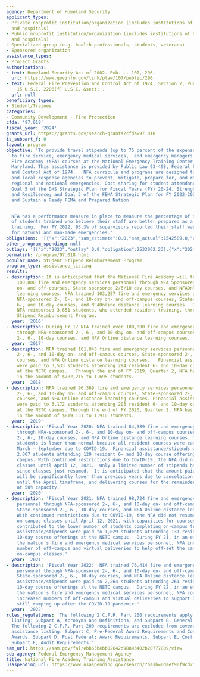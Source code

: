 ```yaml
---
agency: Department of Homeland Security
applicant_types:
- Private nonprofit institution/organization (includes institutions of higher education
  and hospitals)
- Public nonprofit institution/organization (includes institutions of higher education
  and hospitals)
- Specialized group (e.g. health professionals, students, veterans)
- Sponsored organization
assistance_types:
- Project Grants
authorizations:
- text: Homeland Security Act of 2002. Pub. L. 107, 296.
  url: https://www.govinfo.gov/link/plaw/107/public/296
- text: Federal Fire Prevention and Control Act of 1974, Section 7, Public Law 93-498,
    15 U.S.C. 2206(f) U.S.C. &sect; .
  url: null
beneficiary_types:
- Student/Trainee
categories:
- Community Development - Fire Protection
cfda: '97.018'
fiscal_year: '2024'
grants_url: https://grants.gov/search-grants?cfda=97.018
is_subpart_f: 0
layout: program
objective: 'To provide travel stipends (up to 75 percent of the expense of attendance)
  to fire service, emergency medical services,  and emergency managers attending National
  Fire Academy (NFA) courses at the National Emergency Training Center (NETC) in Emmitsburg,
  Maryland. This assistance is provided by Public Law 93-498, Federal Fire Prevention
  and Control Act of 1974.   NFA curricula and programs are designed to support State
  and local response agencies to prevent, mitigate, prepare for, and respond to local,
  regional and national emergencies. Cost sharing for student attendance at NETC supports
  Goal 5 of the DHS Strategic Plan for Fiscal Years (FY) 20-24, Strengthen Preparedness
  and Resilience; and Goal 3 of the FEMA Strategic Plan for FY 2022-2026, Promote
  and Sustain a Ready FEMA and Prepared Nation.


  NFA has a performance measure in place to measure the percentage of supervisors
  of students trained who believe their staff are better prepared as a result of NFA
  training.  For FY 2022, 93.3% of supervisors reported their staff was better prepared
  for natural and man-made emergencies.'
obligations: '[{"x":"2023","sam_estimate":0.0,"sam_actual":1542589.0,"usa_spending_actual":2533062.23},{"x":"2024","sam_estimate":0.0,"sam_actual":1775000.0,"usa_spending_actual":1359328.76},{"x":"2025","sam_estimate":0.0,"sam_actual":0.0,"usa_spending_actual":0.0}]'
other_program_spending: null
outlays: '[{"x":"2023","outlay":0.0,"obligation":2533062.23},{"x":"2024","outlay":0.0,"obligation":1359328.76},{"x":"2025","outlay":0.0,"obligation":0.0}]'
permalink: /program/97.018.html
popular_name: Student Stipend Reimbursement Program
program_type: assistance_listing
results:
- description: It is anticipated that the National Fire Academy will train an estimated
    100,000 fire and emergency services personnel through NFA Sponsored 2/6/10 day
    on- and off-courses, State sponsored 2/6/10 day courses, and NFAOnline distance
    learning courses. NFA trained 103,257 fire and emergency services personnel through
    NFA-sponsored 2-, 6-, and 10-day on- and off-campus courses, State-sponsored 2-,
    6-, and 10-day courses, and NFAOnline distance learning courses.  Of those students,
    NFA reimbursed 3,651 students, who attended resident training, through the Student
    Stipend Reimbursement Program.
  year: '2016'
- description: During FY 17 NFA trained over 100,000 fire and emergency services personnel
    through NFA-sponsored 2-, 6-, and 10-day on- and off-campus courses, State-sponsored
    2-, 6-, 10-day courses, and NFA Online distance learning courses.
  year: '2017'
- description: NFA trained 101,943 fire and emergency services personnel through NFA-sponsored
    2-, 6-, and 10-day on- and off-campus courses, State-sponsored 2-, 6-, 10-day
    courses, and NFA Online distance learning courses.   Financial assistance/stipends
    were paid to 3,533 students attending 294 resident 6- and 10-day course offerings
    at the NETC campus.   Through the end of FY 2019, Quarter 2, NFA has paid stipends
    in the amount of $782,215 to 1,695 students.
  year: '2018'
- description: NFA trained 96,369 fire and emergency services personnel through NFA-sponsored
    2-, 6-, and 10-day on- and off-campus courses, State-sponsored 2-, 6-, 10-day
    courses, and NFA Online distance learning courses. Financial assistance/stipends
    were paid to 3,172 students attending 203 resident 6- and 10-day course offerings
    at the NETC campus. Through the end of FY 2020, Quarter 2, NFA has paid stipends
    in the amount of $819,131 to 1,910 students.
  year: '2019'
- description: 'Fiscal Year 2020: NFA trained 84,389 fire and emergency services personnel
    through NFA-sponsored 2-, 6-, and 10-day on- and off-campus courses, State-sponsored
    2-, 6-, 10-day courses, and NFA Online distance learning courses. The number of
    students is lower than normal because all resident courses were canceled from
    March – September due to COVID-19.  Financial assistance/stipends were paid to
    2,007 students attending 129 resident 6- and 10-day course offerings at the NETC
    campus. With continued restrictions due to COVID-19, the NFA did not resume on-campus
    classes until April 12, 2021.  Only a limited number of stipends have been processed
    since classes just resumed.  It is anticipated that the amount paid to stipends
    will be significantly lower than previous years due to cancelation of courses
    until the April timeframe, and delivering courses for the remainder of the FY
    at 50% capacity.'
  year: '2020'
- description: 'Fiscal Year 2021: NFA trained 98,724 fire and emergency medical services
    personnel through NFA-sponsored 2-, 6-, and 10-day on- and off-campus courses,
    State-sponsored 2-, 6-, 10-day courses, and NFA Online distance learning courses.
    With continued restrictions due to COVID-19, the NFA did not resume delivering
    on-campus classes until April 12, 2021, with capacities for courses set at 50%.  This
    contributed to the lower number of students completing on-campus training. Financial
    assistance/stipends were paid to 1,029 students attending 131 resident 6- and
    10-day course offerings at the NETC campus.  During FY 21, in an effort to support
    the nation’s fire and emergency medical services personnel, NFA increased the
    number of off-campus and virtual deliveries to help off-set the canceled and reduced
    on-campus classes.'
  year: '2021'
- description: 'Fiscal Year 2022:  NFA trained 76,414 fire and emergency medical services
    personnel through NFA-sponsored 2-, 6-, and 10-day on- and off-campus courses,
    State-sponsored 2-, 6-, 10-day courses, and NFA Online distance learning courses.  Financial
    assistance/stipends were paid to 2,264 students attending 261 resident 6- and
    10-day course offerings at the NETC campus.  During FY 22, in an effort to support
    the nation’s fire and emergency medical services personnel, NFA continued with
    increased numbers of off-campus and virtual deliveries to support organizations
    still ramping up after the COVID-19 pandemic.'
  year: '2022'
rules_regulations: 'The following 2 C.F.R. Part 200 requirements apply to this assistance
  listing: Subpart A, Acronyms and Definitions, and Subpart B, General provisions.
  The following 2 C.F.R. Part 200 requirements are excluded from coverage under this
  assistance listing: Subpart C, Pre-Federal Award Requirements and Contents of Federal
  Awards. Subpart D, Post Federal; Award Requirements. Subpart E, Cost Principles.
  Subpart F, Audit Requirements.'
sam_url: https://sam.gov/fal/ebb63bebb02642d98893402b20777809/view
sub-agency: Federal Emergency Management Agency
title: National Fire Academy Training Assistance
usaspending_url: https://www.usaspending.gov/search/?hash=0daef90f9cd25eafc16aef3e3d696e70
---
```


